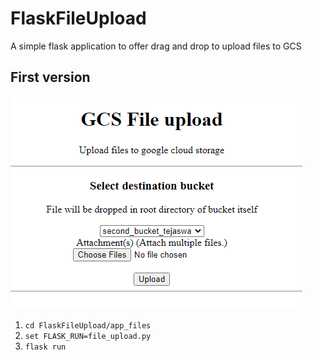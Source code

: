 # FlaskFileUpload
A simple flask application to offer drag and drop to upload files to GCS

## First version
<img src="https://github.com/swahareddy/FlaskFileUpload/blob/master/Images/first_ui.png" >



1. `cd FlaskFileUpload/app_files`
2. `set FLASK_RUN=file_upload.py`
3. `flask run`
